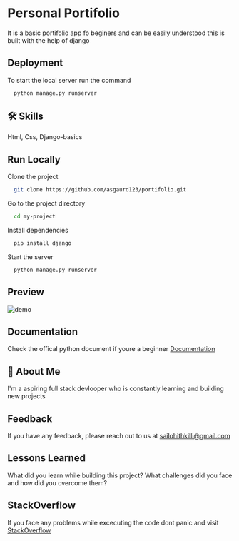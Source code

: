 
# Personal Portifolio

It is a basic portifolio app fo beginers and can be easily understood this is built with the help of
django

## Deployment

To start the local server run the command

```bash
  python manage.py runserver
```


## 🛠 Skills
Html, Css, Django-basics

## Run Locally

Clone the project

```bash
  git clone https://github.com/asgaurd123/portifolio.git
```

Go to the project directory

```bash
  cd my-project
```

Install dependencies

```bash
  pip install django
```

Start the server

```bash
  python manage.py runserver
```
## Preview
![demo](https://user-images.githubusercontent.com/89977344/161102324-a369a0a7-93ff-47ec-aa88-fa200dad7006.PNG)


## Documentation

Check the offical python document if youre a beginner [Documentation](https://docs.python.org/3/tutorial/index.html)


## 🚀 About Me
I'm a aspiring full stack devlooper who is constantly learning and building new projects


## Feedback

If you have any feedback, please reach out to us at sailohithkilli@gmail.com


## Lessons Learned

What did you learn while building this project? What challenges did you face and how did you overcome them?


## StackOverflow

If you face any problems while excecuting the code dont panic and visit
[StackOverflow](https://stackoverflow.com/)
